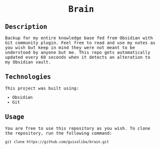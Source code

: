 <samp>
  <h1 align="center">
    Brain
  </h1>

## Description

Backup for my entire knowledge base fed from Obsidian with Git community plugin. Feel free to read and use my notes as you wish but keep in mind they were not meant to be understood by anyone but me. This repo gets automatically updated every 60 seconds when it detects an alteration to my Obsidian vault.

## Technologies

This project was built using:

- Obsidian
- Git

## Usage

You are free to use this repository as you wish. To clone the repository, run the following command:

```
git clone https://github.com/guisaliba/brain.git
```

</samp>
